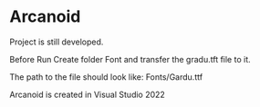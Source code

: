 # Arcanoid
Project is still developed. 

Before Run Create folder Font and transfer the gradu.tft file to it. 

The path to the file should look like: Fonts/Gardu.ttf

Arcanoid is created in Visual Studio 2022
